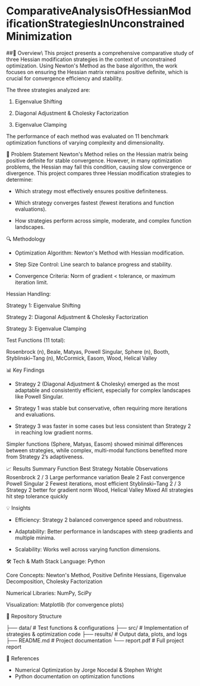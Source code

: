 # ComparativeAnalysisOfHessianModificationStrategiesInUnconstrainedMinimization

##📌 Overview\\
This project presents a comprehensive comparative study of three Hessian modification strategies in the context of unconstrained optimization. Using Newton's Method as the base algorithm, the work focuses on ensuring the Hessian matrix remains positive definite, which is crucial for convergence efficiency and stability.

The three strategies analyzed are:

1. Eigenvalue Shifting

2. Diagonal Adjustment & Cholesky Factorization

3. Eigenvalue Clamping

The performance of each method was evaluated on 11 benchmark optimization functions of varying complexity and dimensionality.

🧠 Problem Statement
Newton's Method relies on the Hessian matrix being positive definite for stable convergence. However, in many optimization problems, the Hessian may fail this condition, causing slow convergence or divergence.
This project compares three Hessian modification strategies to determine:

- Which strategy most effectively ensures positive definiteness.

- Which strategy converges fastest (fewest iterations and function evaluations).

- How strategies perform across simple, moderate, and complex function landscapes.

🔍 Methodology
- Optimization Algorithm: Newton's Method with Hessian modification.

- Step Size Control: Line search to balance progress and stability.

- Convergence Criteria: Norm of gradient < tolerance, or maximum iteration limit.

Hessian Handling:

Strategy 1: Eigenvalue Shifting

Strategy 2: Diagonal Adjustment & Cholesky Factorization

Strategy 3: Eigenvalue Clamping

Test Functions (11 total):

Rosenbrock (n), Beale, Matyas, Powell Singular, Sphere (n), Booth, Styblinski–Tang (n), McCormick, Easom, Wood, Helical Valley

📊 Key Findings
- Strategy 2 (Diagonal Adjustment & Cholesky) emerged as the most adaptable and consistently efficient, especially for complex landscapes like Powell Singular.

- Strategy 1 was stable but conservative, often requiring more iterations and evaluations.

- Strategy 3 was faster in some cases but less consistent than Strategy 2 in reaching low gradient norms.

Simpler functions (Sphere, Matyas, Easom) showed minimal differences between strategies, while complex, multi-modal functions benefited more from Strategy 2’s adaptiveness.

📈 Results Summary
Function	Best Strategy	Notable Observations
Rosenbrock	2 / 3	Large performance variation
Beale	2	Fast convergence
Powell Singular	2	Fewest iterations, most efficient
Styblinski–Tang	2 / 3	Strategy 2 better for gradient norm
Wood, Helical Valley	Mixed	All strategies hit step tolerance quickly

💡 Insights
- Efficiency: Strategy 2 balanced convergence speed and robustness.

- Adaptability: Better performance in landscapes with steep gradients and multiple minima.

- Scalability: Works well across varying function dimensions.

🛠️ Tech & Math Stack
Language: Python

Core Concepts: Newton's Method, Positive Definite Hessians, Eigenvalue Decomposition, Cholesky Factorization

Numerical Libraries: NumPy, SciPy

Visualization: Matplotlib (for convergence plots)

📂 Repository Structure

├── data/                 # Test functions & configurations
├── src/                  # Implementation of strategies & optimization code
├── results/              # Output data, plots, and logs
├── README.md             # Project documentation
└── report.pdf            # Full project report

📜 References
- Numerical Optimization by Jorge Nocedal & Stephen Wright
- Python documentation on optimization functions
